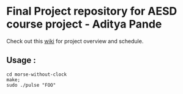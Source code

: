 # Final Project repository for AESD course project - Aditya Pande

Check out this [wiki](https://github.com/cu-ecen-5013/final-project-adityapande-1995/wiki) for project overview and schedule.

## Usage :
```
cd morse-without-clock
make;
sudo ./pulse "FOO"
```




